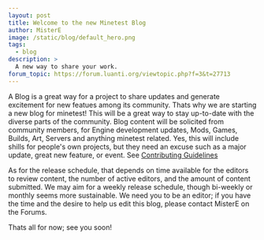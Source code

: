 ```yaml
---
layout: post
title: Welcome to the new Minetest Blog
author: MisterE
image: /static/blog/default_hero.png
tags:
  - blog
description: >
  A new way to share your work.
forum_topic: https://forum.luanti.org/viewtopic.php?f=3&t=27713
---
```




A Blog is a great way for a project to share updates and generate excitement for new featues among its community. Thats why we are starting a new blog for minetest! This will be a great way to stay up-to-date with the diverse parts of the community. Blog content will be solicited from community members, for Engine development updates, Mods, Games, Builds, Art, Servers and anything minetest related. Yes, this will include shills for people's own projects, but they need an excuse such as a major update, great new feature, or event. See [Contributing Guidelines](/about/)

As for the release schedule, that depends on time available for the editors to review content, the number of active editors, and the amount of content submitted. We may aim for a weekly release schedule, though bi-weekly or monthly seems more sustainable. We need you to be an editor; if you have the time and the desire to help us edit this blog, please contact MisterE on the Forums.

Thats all for now; see you soon!
